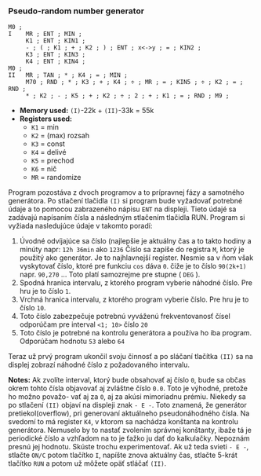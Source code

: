 ### Pseudo-random number generator
```
M0 ;
I    MR ; ENT ; MIN ;
     K1 ; ENT ; KIN1 ;
     - ; ( ; K1 ; + ; K2 ; ) ; ENT ; x<->y ; = ; KIN2 ;
     K3 ; ENT ; KIN3 ;
     K4 ; ENT ; KIN4 ;
M0 ;
II   MR ; TAN ; * ; K4 ; = ; MIN ;
     M70 ; RND ; * ; K3 ; + ; K4 ; ÷ ; MR ; = ; KIN5 ; ÷ ; K2 ; = ; RND ;
     * ; K2 ; - ; K5 ; + ; K2 ; ÷ ; 2 ; + ; K1 ; = ; RND ; M9 ;
```
- **Memory used:** `(I)`-22k + `(II)`-33k = 55k
- **Registers used:**
  - `K1` = min
  - `K2` = (max) rozsah
  - `K3` = const
  - `K4` = delivé
  - `K5` = prechod
  - `K6` = nič
  - `MR` = randomize

Program pozostáva z dvoch programov a to prípravnej fázy a samotného generátora.
Po stlačení tlačidla `(I)` si program bude vyžadovať potrebné údaje a to pomocou
zabrazeného nápisu `ENT` na displeji. Tieto údajé sa zadávajú napísaním čísla
a následným stlačením tlačidla RUN. Program si vyžiada nasledujúce údaje v
takomto poradí:
1.   Úvodné odvíjajúce sa číslo (najlepšie je aktuálny čas a to takto
     hodiny a minúty napr: `12h 36min`  ako `1236`
     Číslo sa zapíše do registra `M`, ktorý je použitý ako generátor. Je to
     najhlavnejší register. Nesmie sa v ňom však vyskytovať číslo, ktoré pre
     funkciu `cos` dáva `0`. čiže je to číslo `90(2k+1)` napr. `90,270` ...
     Toto platí samozrejme pre stupne ( `DEG` ).
2.   Spodná hranica intervalu, z ktorého program vyberie náhodné číslo.
     Pre hru je to číslo `1`.
3.   Vrchná hranica intervalu, z ktorého program vyberie číslo.
     Pre hru je to číslo `10`.
4.   Toto číslo zabezpečuje potrebnú vyváženú frekventovanosť čísel odporúčam
     pre interval `<1; 10>` číslo `20`
5.   Toto číslo je potrebné na kontrolu generátora a používa ho iba program.
     Odporúčam hodnotu `53` alebo `64`

Teraz už prvý program ukončil svoju činnosť a po sláčaní tlačítka `(II)` sa na
displej zobrazí náhodné číslo z požadovaného intervalu.

**Notes:**
Ak zvolíte interval, ktorý bude obsahovať aj číslo `0`, bude sa občas okrem tohto
čísla objavovať aj zvláštne číslo `0.0`. Toto je výhodné, pretože ho možno považo-
vať aj za `0`, aj za akúsi mimoriadnu prémiu.
Niekedy sa po stlačení `(II)` objaví na displeji znak `- E -`. Toto znamená, že
generátor pretiekol(overflow), pri generovaní aktuálneho
pseudonáhodného čísla. Na svedomí to má register `K4`, v ktorom sa nachádza
konštanta na kontrolu generátora. Nemuselo by to nastať zvolením správnej
konštanty, ibaže tá je periodické číslo a vzhľadom na to je ťažko ju dať do
kalkulačky. Nepoznám presnú jej hodnotu. Skúste trochu experimentovať. Ak už
teda svieti `- E -`, stlačte `ON/C` potom tlačítko `I`, napíšte znova aktuálny čas,
stlačte 5-krát tlačítko `RUN` a potom už môžete opäť stláčať `(II)`.


